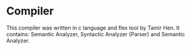 # Compiler

This compiler was written in c language and flex tool by Tamir Hen.
It contains:
  Semantic Analyzer,
  Syntactic Analyzer (Parser) and
  Semantic Analyzer.
